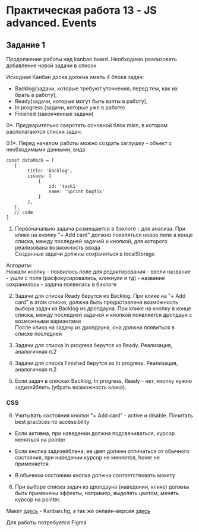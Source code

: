 # Практическая работа 13 - JS advanced. Events

## Задание 1

Продолжение работы над kanban board. Необходимо реализовать добавление новой задачи в список<br>

Исходная Канбан доска должна иметь 4 блока задач:
 - Backlog(задачи, которые требуют уточнения, перед тем, как их брать в работу),
 - Ready(задачи, которые могут быть взяты в работу),
 - In progress (задачи, которые уже в работе)
 - Finished (законченные задачи)

0*. Предварительно сверстать основной блок main, в котором располагаются списки задач.

0.1*. Перед началом работы можно создать заглушку - объект с необходимыми данными, вида
```
const dataMock = [
   {
        title: 'backlog',
        issues: [
            {
                id: 'task1'
                name: 'Sprint bugfix'
            }
        ],
   },
   // code
]
```

1. Первоначально задача размещается в бэклоге - для анализа. При клике на кнопку "+ Add card" должно появляться новое поле в конце списка, между
последней задачей и кнопкой, для которого реализована возможность ввода  <br>
Созданные задачи должны сохраняться в localStorage<br>

Алгоритм:  <br>
Нажали кнопку - появилось поле для редактирования - ввели название - ушли с поля (расфокусировались, кликнули и тд) - название сохранилось - задача появилась в бэклоге<br>

2. Задачи для списка Ready берутся из Backlog. При клике на "+ Add card" в этом списке, должна быть предоставлена возможность выбора задач из Backlog из дропдауна.
При клике на кнопку в конце списка, между последней задачей и кнопкой появляется дропдаун с возможными вариантами <br>
После клика на задачу из дропдауна, она должна появиться в списке последней<br>

3. Задачи для списка In progress берутся из Ready. Реализация, аналогичная п.2 <br>

4. Задачи для списка Finished берутся из In progress. Реализация, аналогичная п.2 <br>

5. Если задач в списках Backlog, In progress, Ready - нет, кнопку нужно задизейблить (убрать возможность клика).

### CSS

6. Учитывать состояния кнопки "+ Add card" - active и disable. Почитать best practices по accessibility<br>

 - Если активна, при наведении должна подсвечиваться, курсор меняться на pointer

 - Если кнопка задизейблена, ее цвет должен отличаться от обычного состояния, при наведении курсор не меняется, hover не применяется

 - В обычном состоянии кнопка должна соответствовать макету

6. При выборе списка задач из дропдауна (наведении, клике) должны быть применены эффекты, например, выделять цветом, менять курсор на pointer.<br>


Макет [здесь](https://drive.google.com/drive/folders/1NS38C7K_qvMdKjj85KeeUXjfVk3yCiQB?usp=sharing) - Kanban.fig, а так же онлайн-версия [здесь](https://www.figma.com/file/NUMbMR5pCisMuGNIhxgQI4/Kanban?node-id=1%3A2) <br>

Для работы потребуется Figma <br>

